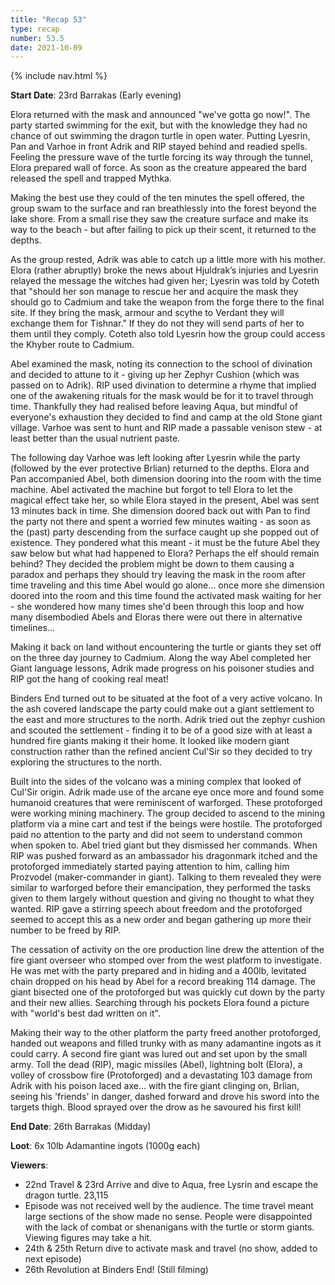 ```yaml
---
title: "Recap 53"
type: recap
number: 53.5
date: 2021-10-09
---
```


{% include nav.html %}

**Start Date**: 23rd Barrakas (Early evening)

Elora returned with the mask and announced "we've gotta go now!". The party started swimming for the exit, but with the knowledge they had no chance of out swimming the dragon turtle in open water. Putting Lyesrin, Pan and Varhoe in front Adrik and RIP stayed behind and readied spells. Feeling the pressure wave of the turtle forcing its way through the tunnel, Elora prepared wall of force. As soon as the creature appeared the bard released the spell and trapped Mythka.

Making the best use they could of the ten minutes the spell offered, the group swam to the surface and ran breathlessly into the forest beyond the lake shore. From a small rise they saw the creature surface and make its way to the beach - but after failing to pick up their scent, it returned to the depths.

As the group rested, Adrik was able to catch up a little more with his mother. Elora (rather abruptly) broke the news about Hjuldrak’s injuries and Lyesrin relayed the message the witches had given her; Lyesrin was told by Coteth that "should her son manage to rescue her and acquire the mask they should go to Cadmium and take the weapon from the forge there to the final site. If they bring the mask, armour and scythe to Verdant they will exchange them for Tishnar." If they do not they will send parts of her to them until they comply. Coteth also told Lyesrin how the group could access the Khyber route to Cadmium.

Abel examined the mask, noting its connection to the school of divination and decided to attune to it - giving up her Zephyr Cushion (which was passed on to Adrik). RIP used divination to determine a rhyme that implied one of the awakening rituals for the mask would be for it to travel through time. Thankfully they had realised before leaving Aqua, but mindful of everyone's exhaustion they decided to find and camp at the old Stone giant village. Varhoe was sent to hunt and RIP made a passable venison stew - at least better than the usual nutrient paste.

The following day Varhoe was left looking after Lyesrin while the party (followed by the ever protective Brlian) returned to the depths. Elora and Pan accompanied Abel, both dimension dooring into the room with the time machine. Abel activated the machine but forgot to tell Elora to let the magical effect take her, so while Elora stayed in the present, Abel was sent 13 minutes back in time. She dimension doored back out with Pan to find the party not there and spent a worried few minutes waiting - as soon as the (past) party descending from the surface caught up she popped out of existence. They pondered what this meant - it must be the future Abel they saw below but what had happened to Elora? Perhaps the elf should remain behind? They decided the problem might be down to them causing a paradox and perhaps they should try leaving the mask in the room after time traveling and this time Abel would go alone… once more she dimension doored into the room and this time found the activated mask waiting for her - she wondered how many times she'd been through this loop and how many disembodied Abels and Eloras there were out there in alternative timelines…

Making it back on land without encountering the turtle or giants they set off on the three day journey to Cadmium. Along the way Abel completed her Giant language lessons, Adrik made progress on his poisoner studies and RIP got the hang of cooking real meat!

Binders End turned out to be situated at the foot of a very active volcano. In the ash covered landscape the party could make out a giant settlement to the east and more structures to the north. Adrik tried out the zephyr cushion and scouted the settlement - finding it to be of a good size with at least a hundred fire giants making it their home. It looked like modern giant construction rather than the refined ancient Cul'Sir so they decided to try exploring the structures to the north.

Built into the sides of the volcano was a mining complex that looked of Cul'Sir origin. Adrik made use of the arcane eye once more and found some humanoid creatures that were reminiscent of warforged. These protoforged were working mining machinery. The group decided to ascend to the mining platform via a mine cart and test if the beings were hostile. The protoforged paid no attention to the party and did not seem to understand common when spoken to. Abel tried giant but they dismissed her commands. When RIP was pushed forward as an ambassador his dragonmark itched and the protoforged immediately started paying attention to him, calling him Prozvodel (maker-commander in giant). Talking to them revealed they were similar to warforged before their emancipation, they performed the tasks given to them largely without question and giving no thought to what they wanted. RIP gave a stirring speech about freedom and the protoforged seemed to accept this as a new order and began gathering up more their number to be freed by RIP.

The cessation of activity on the ore production line drew the attention of the fire giant overseer who stomped over from the west platform to investigate. He was met with the party prepared and in hiding and a 400lb, levitated chain dropped on his head by Abel for a record breaking 114 damage. The giant bisected one of the protoforged but was quickly cut down by the party and their new allies. Searching through his pockets Elora found a picture with "world's best dad written on it".

Making their way to the other platform the party freed another protoforged, handed out weapons and filled trunky with as many adamantine ingots as it could carry. A second fire giant was lured out and set upon by the small army. Toll the dead (RIP), magic missiles (Abel), lightning bolt (Elora), a volley of crossbow fire (Protoforged) and a devastating 103 damage from Adrik with his poison laced axe… with the fire giant clinging on, Brlian, seeing his 'friends' in danger, dashed forward and drove his sword into the targets thigh. Blood sprayed over the drow as he savoured his first kill!

**End Date**: 26th Barrakas (Midday)

**Loot**: 6x 10lb Adamantine ingots (1000g each)

**Viewers**: 

- 22nd Travel & 23rd Arrive and dive to Aqua, free Lysrin and escape the dragon turtle. 23,115
 - Episode was not received well by the audience. The time travel meant large sections of the show made no sense. People were disappointed with the lack of combat or shenanigans with the turtle or storm giants. Viewing figures may take a hit.
- 24th & 25th Return dive to activate mask and travel (no show, added to next episode)
- 26th Revolution at Binders End! (Still filming)